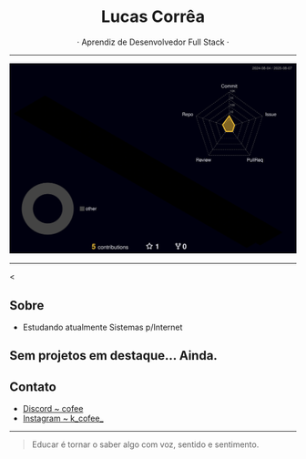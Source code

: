 <h1 align="center">Lucas Corrêa</h1>

<p align="center">
   · Aprendiz de Desenvolvedor Full Stack ·
</p>

---

![](profile-3d-contrib/profile-night-rainbow.svg)

---
<
## Sobre

- Estudando atualmente Sistemas p/Internet <!--- colocar mais dps -->

## Sem projetos em destaque... Ainda.

## Contato

- [Discord ~ cofee](https://www.discord.gg/muuuuuuuuuuuuuuu)
- [Instagram ~ k_cofee_](https://www.instagram.com/k_cofee_)

---

> Educar é tornar o saber algo com voz, sentido e sentimento. <!--- trocar texto dps --> 
